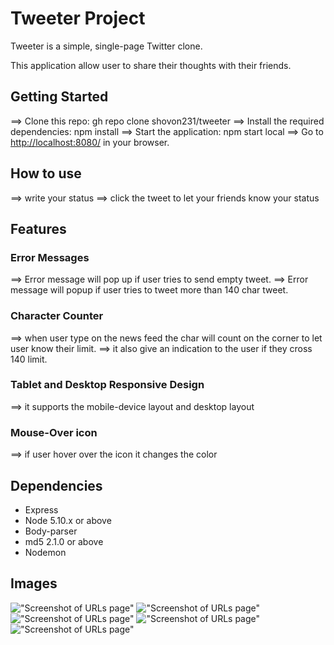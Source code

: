 # Tweeter Project

Tweeter is a simple, single-page Twitter clone.

This application allow user to share their thoughts with their friends.

## Getting Started

==> Clone this repo: gh repo clone shovon231/tweeter
==> Install the required dependencies: npm install
==> Start the application: npm start local
==> Go to <http://localhost:8080/> in your browser.

## How to use

==> write your status
==> click the tweet to let your friends know your status

## Features

### Error Messages

==> Error message will pop up if user tries to send empty tweet.
==> Error message will popup if user tries to tweet more than 140 char tweet.

### Character Counter

==> when user type on the news feed the char will count on the corner to let user know their limit.
==> it also give an indication to the user if they cross 140 limit.

### Tablet and Desktop Responsive Design

==> it supports the mobile-device layout and desktop layout

### Mouse-Over icon

==> if user hover over the icon it changes the color

## Dependencies

- Express
- Node 5.10.x or above
- Body-parser
- md5 2.1.0 or above
- Nodemon

## Images

!["Screenshot of URLs page"](https://github.com/lighthouse-labs/tweeter/blob/master/docs/home.png)
!["Screenshot of URLs page"](https://github.com/lighthouse-labs/tweeter/blob/master/docs/error1.png)
!["Screenshot of URLs page"](https://github.com/lighthouse-labs/tweeter/blob/master/docs/error2.png)
!["Screenshot of URLs page"](https://github.com/lighthouse-labs/tweeter/blob/master/docs/tweet.png)
!["Screenshot of URLs page"](https://github.com/lighthouse-labs/tweeter/blob/master/docs/responsive.png)
